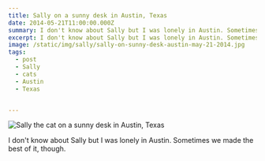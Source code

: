 ```yaml
---
title: Sally on a sunny desk in Austin, Texas
date: 2014-05-21T11:00:00.000Z
summary: I don't know about Sally but I was lonely in Austin. Sometimes we made the best of it, though.
excerpt: I don't know about Sally but I was lonely in Austin. Sometimes we made the best of it, though.
image: /static/img/sally/sally-on-sunny-desk-austin-may-21-2014.jpg
tags:
  - post 
  - Sally
  - cats
  - Austin
  - Texas


---
```


![Sally the cat on a sunny desk in Austin, Texas](/static/img/sally/sally-on-sunny-desk-austin-may-21-2014.jpg "Sally the cat on a sunny desk in Austin, Texas")

I don't know about Sally but I was lonely in Austin. Sometimes we made the best of it, though.